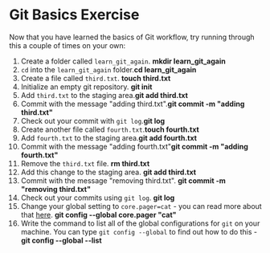 # Git Basics Exercise

Now that you have learned the basics of Git workflow, try running through this a couple of times on your own:

1. Create a folder called `learn_git_again`. **mkdir learn_git_again**
2. `cd` into the `learn_git_again` folder.**cd learn_git_again**
3. Create a file called `third.txt`. **touch third.txt**
4. Initialize an empty git repository. **git init**
5. Add `third.txt` to the staging area.**git add third.txt**
6. Commit with the message "adding third.txt".**git commit -m "adding third.txt"**
7. Check out your commit with `git log`.**git log**
8. Create another file called `fourth.txt`.**touch fourth.txt**
9. Add `fourth.txt` to the staging area.**git add fourth.txt**
10. Commit with the message "adding fourth.txt"**git commit -m "adding fourth.txt"**
11. Remove the `third.txt` file. **rm third.txt**
12. Add this change to the staging area. **git add third.txt**
13. Commit with the message "removing third.txt". **git commit -m "removing third.txt"**
14. Check out your commits using `git log`. **git log**
15. Change your global setting to `core.pager=cat` - you can read more about that [here](https://git-scm.com/book/en/v2/Customizing-Git-Git-Configuration). **git config --global core.pager "cat"**
16. Write the command to list all of the global configurations for `git` on your machine. You can type `git config --global` to find out how to do this - **git config --global --list**
